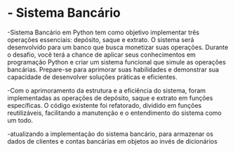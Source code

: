 # - Sistema Bancário
-Sistema Bancário em Python tem como objetivo implementar três operações essenciais: depósito, saque e extrato. O sistema será desenvolvido para um banco que busca monetizar suas operações. Durante o desafio, você terá a chance de aplicar seus conhecimentos em programação Python e criar um sistema funcional que simule as operações bancárias. Prepare-se para aprimorar suas habilidades e demonstrar sua capacidade de desenvolver soluções práticas e eficientes.

-Com o aprimoramento da estrutura e a eficiência do sistema, foram implementadas as operações de depósito, saque e extrato em funções específicas. O código existente foi refatorado, dividido em funções reutilizáveis, facilitando a manutenção e o entendimento do sistema como um todo.

-atualizando a implementação do sistema bancário, para armazenar os dados de clientes e contas bancárias em objetos ao invés de dicionários
